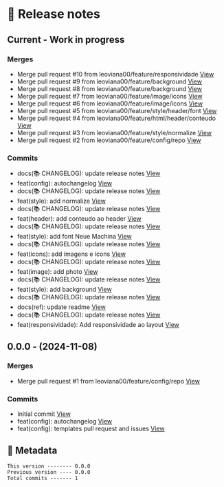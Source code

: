 # 🎁 Release notes

## Current - Work in progress
### Merges
*  Merge pull request #10 from leoviana00/feature/responsividade [View](https://github.com/leoviana00/portfolio-html-css-js/commits/22dcccd3c11918a1b1ed9aad9d8695b738c0f6c9)
*  Merge pull request #9 from leoviana00/feature/background [View](https://github.com/leoviana00/portfolio-html-css-js/commits/79f903cc5481f5b08fa34f90487219aed1f999e3)
*  Merge pull request #8 from leoviana00/feature/background [View](https://github.com/leoviana00/portfolio-html-css-js/commits/5effd9f5e59fbcf2efc38c5f0b3c0e24bed64fe1)
*  Merge pull request #7 from leoviana00/feature/image/icons [View](https://github.com/leoviana00/portfolio-html-css-js/commits/ad9ee32b2e54117d1ef1e044ab7f2d3d62f4730f)
*  Merge pull request #6 from leoviana00/feature/image/icons [View](https://github.com/leoviana00/portfolio-html-css-js/commits/4ae19456e5c86771c96789c1f069f91a7b89678a)
*  Merge pull request #5 from leoviana00/feature/style/header/font [View](https://github.com/leoviana00/portfolio-html-css-js/commits/4ce263bdaa98703bf25c924d6ab7408249c80435)
*  Merge pull request #4 from leoviana00/feature/html/header/conteudo [View](https://github.com/leoviana00/portfolio-html-css-js/commits/6496f9128536f7ccbbd6aaf75c7ff7b27e0f0a2e)
*  Merge pull request #3 from leoviana00/feature/style/normalize [View](https://github.com/leoviana00/portfolio-html-css-js/commits/578a84c99c1a36852cf3f338ba67403e1f644c3b)
*  Merge pull request #2 from leoviana00/feature/config/repo [View](https://github.com/leoviana00/portfolio-html-css-js/commits/b1ba504fce5e732e85a20b4c0a0c06671d798f83)
### Commits
*  docs(📚 CHANGELOG): update release notes [View](https://github.com/leoviana00/portfolio-html-css-js/commits/7a8ad885e1e6ea33580028f3bd5e45bd63374337)
*  feat(config): autochangelog [View](https://github.com/leoviana00/portfolio-html-css-js/commits/5a0a53bf0050ab0712ea108ba06a9e6672d9a042)
*  docs(📚 CHANGELOG): update release notes [View](https://github.com/leoviana00/portfolio-html-css-js/commits/da0405992413b542012ccf7e604d0cf8be931ae9)
*  feat(style): add normalize [View](https://github.com/leoviana00/portfolio-html-css-js/commits/0b295b8f46ab42165330b8868fd16201f29712c8)
*  docs(📚 CHANGELOG): update release notes [View](https://github.com/leoviana00/portfolio-html-css-js/commits/74724d88513572a8a9bec718e792a12c70432127)
*  feat(header): add conteudo ao header [View](https://github.com/leoviana00/portfolio-html-css-js/commits/69ed3809281433a0fbf17aa847db78099e463d7c)
*  docs(📚 CHANGELOG): update release notes [View](https://github.com/leoviana00/portfolio-html-css-js/commits/92f1d638eebb6b382baad3c82380fc3a6435fc91)
*  feat(style): add font Neue Machina [View](https://github.com/leoviana00/portfolio-html-css-js/commits/ac0b96d30f42b07790d528f597093f730f550fda)
*  docs(📚 CHANGELOG): update release notes [View](https://github.com/leoviana00/portfolio-html-css-js/commits/30b29e4f410740932d977d36c0f4a78ff2c94c17)
*  feat(icons): add imagens e icons [View](https://github.com/leoviana00/portfolio-html-css-js/commits/b92223073e6c53aee4860dd866d1d4754ac711e0)
*  docs(📚 CHANGELOG): update release notes [View](https://github.com/leoviana00/portfolio-html-css-js/commits/90c0f8fe4aa0f456cfb139e70e1ff75f5bcf0143)
*  feat(image): add photo [View](https://github.com/leoviana00/portfolio-html-css-js/commits/992974fe35a2651498e431f680570ff9cd2914f0)
*  docs(📚 CHANGELOG): update release notes [View](https://github.com/leoviana00/portfolio-html-css-js/commits/872381a9de1c53231e768607832f2d80c487045b)
*  feat(style): add background [View](https://github.com/leoviana00/portfolio-html-css-js/commits/2438a95974ea1d64c517e50725f0485a42d7dd9d)
*  docs(📚 CHANGELOG): update release notes [View](https://github.com/leoviana00/portfolio-html-css-js/commits/4d5ae2dfe58186305c015b37d07ad04ef30c70c2)
*  docs(ref): update readme [View](https://github.com/leoviana00/portfolio-html-css-js/commits/29eea76b4e933675f493f1919f12fc899610e528)
*  docs(📚 CHANGELOG): update release notes [View](https://github.com/leoviana00/portfolio-html-css-js/commits/0c956287f8a47ff2012438c1fc8d28bf84ca40cb)
*  feat(responsividade): Add responsividade ao layout [View](https://github.com/leoviana00/portfolio-html-css-js/commits/3452953e3092e3fd5c4e1c69209e211ac734accb)



## 0.0.0 - (2024-11-08)
### Merges
*  Merge pull request #1 from leoviana00/feature/config/repo [View](https://github.com/leoviana00/portfolio-html-css-js/commits/f3b69894e693ec84d84fcdfc79c56c33875d8d90)
### Commits
*  Initial commit [View](https://github.com/leoviana00/portfolio-html-css-js/commits/3e9948d80f1ddc167510611fbb6c53336deb1c27)
*  feat(config): autochangelog [View](https://github.com/leoviana00/portfolio-html-css-js/commits/dff0cf2dac519679ceb476b667a930c04cd5fc43)
*  feat(config): templates pull request and issues [View](https://github.com/leoviana00/portfolio-html-css-js/commits/be6c49c8ec0b96b0395a02c804068c293c00476f)
## 📝 Metadata
```
This version -------- 0.0.0
Previous version ---- 0.0.0
Total commits ------- 1
```
